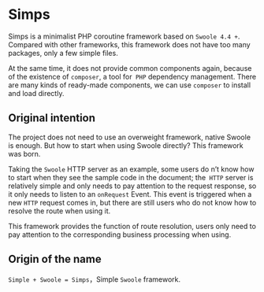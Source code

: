 # Simps

Simps is a minimalist PHP coroutine framework based on `Swoole 4.4 +`. Compared with other frameworks, this framework does not have too many packages, only a few simple files.

At the same time, it does not provide common components again, because of the existence of `composer`, a tool for` PHP` dependency management. There are many kinds of ready-made components, we can use `composer` to install and load directly.

## Original intention

The project does not need to use an overweight framework, native Swoole is enough. But how to start when using Swoole directly? This framework was born.

Taking the `Swoole` HTTP server as an example, some users do n’t know how to start when they see the sample code in the document; the` HTTP` server is relatively simple and only needs to pay attention to the request response, so it only needs to listen to an `onRequest` Event. This event is triggered when a new `HTTP` request comes in, but there are still users who do not know how to resolve the route when using it.

This framework provides the function of route resolution, users only need to pay attention to the corresponding business processing when using.

## Origin of the name

`Simple + Swoole = Simps`，Simple `Swoole` framework.